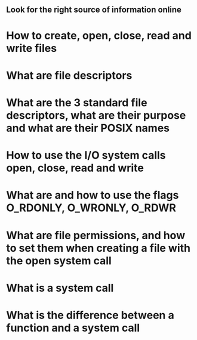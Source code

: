 ## Look for the right source of information online
# How to create, open, close, read and write files
# What are file descriptors
# What are the 3 standard file descriptors, what are their purpose and what are their POSIX names
# How to use the I/O system calls open, close, read and write
# What are and how to use the flags O_RDONLY, O_WRONLY, O_RDWR
# What are file permissions, and how to set them when creating a file with the open system call
# What is a system call
# What is the difference between a function and a system call